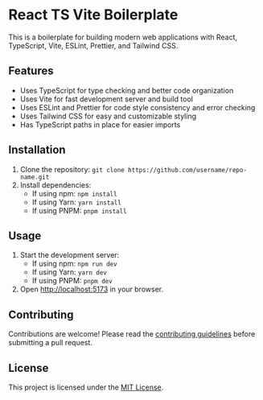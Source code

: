 # React TS Vite Boilerplate

This is a boilerplate for building modern web applications with React, TypeScript, Vite, ESLint, Prettier, and Tailwind CSS.

## Features

- Uses TypeScript for type checking and better code organization
- Uses Vite for fast development server and build tool
- Uses ESLint and Prettier for code style consistency and error checking
- Uses Tailwind CSS for easy and customizable styling
- Has TypeScript paths in place for easier imports

## Installation

1. Clone the repository: `git clone https://github.com/username/repo-name.git`
2. Install dependencies:
   - If using npm: `npm install`
   - If using Yarn: `yarn install`
   - If using PNPM: `pnpm install`

## Usage

1. Start the development server:
   - If using npm: `npm run dev`
   - If using Yarn: `yarn dev`
   - If using PNPM: `pnpm dev`
2. Open [http://localhost:5173](http://localhost:5173) in your browser.

## Contributing

Contributions are welcome! Please read the [contributing guidelines](CONTRIBUTING.md) before submitting a pull request.

## License

This project is licensed under the [MIT License](LICENSE).